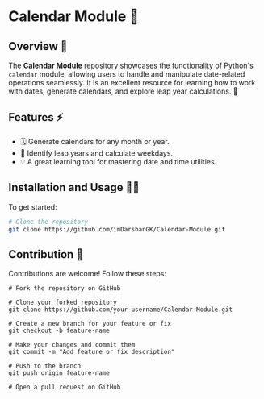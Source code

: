 # Calendar Module 📅

## Overview 📝

The **Calendar Module** repository showcases the functionality of Python's `calendar` module, allowing users to handle and manipulate date-related operations seamlessly. It is an excellent resource for learning how to work with dates, generate calendars, and explore leap year calculations. 🐍

## Features ⚡

- 🗓 Generate calendars for any month or year.
- 📆 Identify leap years and calculate weekdays.
- 💡 A great learning tool for mastering date and time utilities.

## Installation and Usage 🏃‍♂️

To get started:

```bash
# Clone the repository
git clone https://github.com/imDarshanGK/Calendar-Module.git
```
## Contribution 🤝
Contributions are welcome! Follow these steps:

```
# Fork the repository on GitHub

# Clone your forked repository
git clone https://github.com/your-username/Calendar-Module.git

# Create a new branch for your feature or fix
git checkout -b feature-name

# Make your changes and commit them
git commit -m "Add feature or fix description"

# Push to the branch
git push origin feature-name

# Open a pull request on GitHub

```
